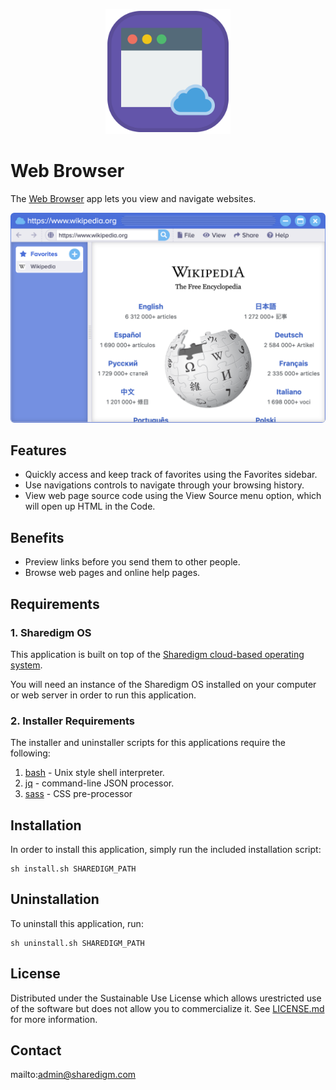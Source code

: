 <p align="center" style="text-align:center">
	<img src="images/icons/logo.svg" width="200">
</p>

# Web Browser

The [Web Browser](https://www.sharedigm.com/#apps/web-browser) app lets you view and navigate websites.

<p align="center" style="text-align:center">
	<img src="images/info/web-browser.png" width="720" style="border-radius:6px" />
</p>

## Features

- Quickly access and keep track of favorites using the Favorites sidebar.
- Use navigations controls to navigate through your browsing history.
- View web page source code using the View Source menu option, which will open up HTML in the Code.

## Benefits

- Preview links before you send them to other people.
- Browse web pages and online help pages.

## Requirements

### 1. Sharedigm OS

This application is built on top of the [Sharedigm cloud-based operating system](https://github.com/Sharedigm/SharedigmOS).

You will need an instance of the Sharedigm OS installed on your computer or web server in order to run this application.

### 2. Installer Requirements

The installer and uninstaller scripts for this applications require the following:

1. [bash](https://en.wikipedia.org/wiki/Bash_(Unix_shell)) - Unix style shell interpreter. 
2. [jq](https://jqlang.github.io/jq/) - command-line JSON processor. 
2. [sass](https://sass-lang.com) - CSS pre-processor

## Installation

In order to install this application, simply run the included installation script:

```
sh install.sh SHAREDIGM_PATH
```

## Uninstallation

To uninstall this application, run:

```
sh uninstall.sh SHAREDIGM_PATH
```

<!-- LICENSE -->
## License

Distributed under the Sustainable Use License which allows urestricted use of the software but does not allow you to commercialize it. See [LICENSE.md](LICENSE.md) for more information.

<!-- CONTACT -->
## Contact

mailto:admin@sharedigm.com